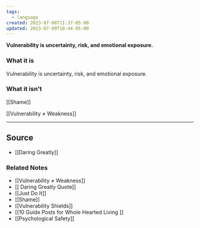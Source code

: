 ```yaml
---
tags:
  - language
created: 2023-07-08T11:37-05:00
updated: 2023-07-09T10:44-05:00
---
```

**Vulnerability is uncertainty, risk, and emotional exposure.**

### What it is

Vulnerability is uncertainty, risk, and emotional exposure.

### What it isn't

[[Shame]] 

[[Vulnerability ≠ Weakness]] 

---

## Source
- [[Daring Greatly]]

### Related Notes
- [[Vulnerability ≠ Weakness]] 
- [[ Daring Greatly  Quote]] 
- [[Just Do It]] 
- [[Shame]] 
- [[Vulnerability Shields]] 
- [[10 Guide Posts for  Whole Hearted Living ]] 
- [[Psychological Safety]]